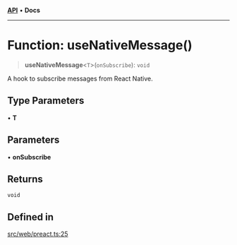 [**API**](../../../API.md) • **Docs**

***

# Function: useNativeMessage()

> **useNativeMessage**\<`T`\>(`onSubscribe`): `void`

A hook to subscribe messages from React Native.

## Type Parameters

• **T**

## Parameters

• **onSubscribe**

## Returns

`void`

## Defined in

[src/web/preact.ts:25](https://github.com/inokawa/react-native-react-bridge/blob/5ee94fe89bf5e5651d81f91c134d0e6639b5c7a5/src/web/preact.ts#L25)
